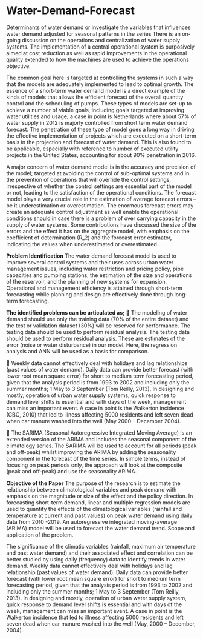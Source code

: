 # Water-Demand-Forecast
Determinants of water demand or investigate the variables that influences water demand adjusted for seasonal patterns in the series
There is an on-going discussion on the operations and centralization of water supply systems. The implementation of a central operational system is purposively aimed at cost reduction as well as rapid improvements in the operational quality extended to how the machines are used to achieve the operations objective.

The common goal here is targeted at controlling the systems in such a way that the models are adequately implemented to lead to optimal growth. The essence of a short-term water demand model is a direct example of the kinds of models that allows the efficient forecast of the overall quantity control and the scheduling of pumps. These types of models are set-up to achieve a number of viable goals, including goals targeted at improving water utilities and usage; a case in point is Netherlands where about 57% of water supply in 2012 is majorly controlled from short term water demand forecast. The penetration of these type of model goes a long way in driving the effective implementation of projects which are executed on a short-term basis in the projection and forecast of water demand. This is also found to be applicable, especially with reference to number of executed utility projects in the United States, accounting for about 90% penetration in 2016.

A major concern of water demand model is in the accuracy and precision of the model; targeted at avoiding the control of sub-optimal systems and in the prevention of operations that will override the control settings, irrespective of whether the control settings are essential part of the model or not, leading to the satisfaction of the operational conditions. The forecast model plays a very crucial role in the estimation of average forecast errors – be it underestimation or overestimation. The enormous forecast errors may create an adequate control adjustment as well enable the operational conditions should in case there is a problem of over carrying capacity in the supply of water systems. Some contributions have discussed the size of the errors and the effect it has on the aggregate model, with emphasis on the coefficient of determination (R_2) and the forecast error estimator, indicating the values when underestimated or overestimated.
	
**Problem Identification**
The water demand forecast model is used to improve several control systems and their uses across urban water management issues, including water restriction and pricing policy, pipe capacities and pumping stations, the estimation of the size and operations of the reservoir, and the planning of new systems for expansion. Operational and management efficiency is attained through short-term forecasting while planning and design are effectively done through long-term forecasting.

**The identified problems can be articulated as;**
	The modeling of water demand should use only the training data (70% of the entire dataset) and the test or validation dataset (30%) will be reserved for performance. The testing data should be used to perform residual analysis. The testing data should be used to perform residual analysis. These are estimates of the error (noise or water disturbance) in our model. Here, the regression analysis and ANN will be used as a basis for comparison. 

	Weekly data cannot effectively deal with holidays and lag relationships (past values of water demand). Daily data can provide better forecast (with lower root mean square error) for short to medium term forecasting period, given that the analysis period is from 1993 to 2002 and including only the summer months; 1 May to 3 September (Tom Reilly, 2013). In designing and mostly, operation of urban water supply systems, quick response to demand level shifts is essential and with days of the week, management can miss an important event. A case in point is the Walkerton incidence (CBC, 2010) that led to illness affecting 5000 residents and left seven dead when car manure washed into the well (May 2000 – December 2004).

	The SARIMA (Seasonal Autoregressive Integrated Moving Average) is an extended version of the ARIMA and includes the seasonal component of the climatology series. The SARIMA will be used to account for all periods (peak and off-peak) whilst improving the ARIMA by adding the seasonality component in the forecast of the time series. In simple terms, instead of focusing on peak periods only, the approach will look at the composite (peak and off-peak) and use the seasonality ARIMA.

**Objective of the Paper**
The purpose of the research is to estimate the relationship between climatological variables and peak demand with emphasis on the magnitude or size of the effect and the policy direction. In forecasting short-term demand, linear and multiple regression models are used to quantify the effects of the climatological variables (rainfall and temperature at current and past values) on peak water demand using daily data from 2010 -2019. An autoregressive integrated moving-average (ARIMA) model will be used to forecast the water demand trend.
Scope and application of the problem.


The significance of the climatic variables (rainfall, maximum air temperature and past water demand) and their associated effect and correlation can be better studied by using daily (frequency) data to identify trends in water demand. Weekly data cannot effectively deal with holidays and lag relationship (past values of water demand). Daily data can provide better forecast (with lower root mean square error) for short to medium term forecasting period, given that the analysis period is from 1993 to 2002 and including only the summer months; 1 May to 3 September (Tom Reilly, 2013). 
In designing and mostly, operation of urban water supply system, quick response to demand level shifts is essential and with days of the week, management can miss an important event. A case in point is the Walkerton incidence that led to illness affecting 5000 residents and left seven dead when car manure washed into the well (May, 2000 – December, 2004).
